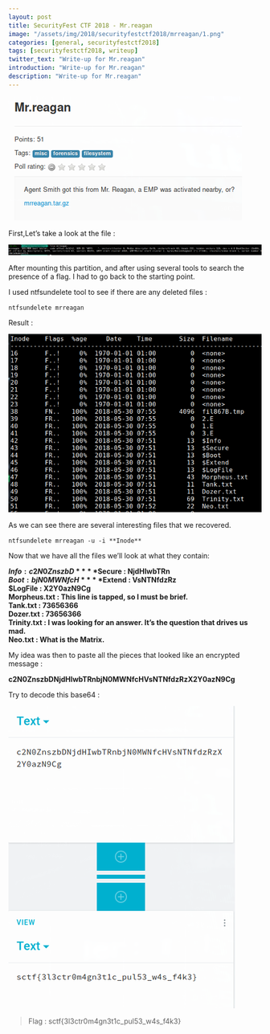 ```yaml
---
layout: post
title: SecurityFest CTF 2018 - Mr.reagan
image: "/assets/img/2018/securityfestctf2018/mrreagan/1.png"
categories: [general, securityfestctf2018]
tags: [securityfestctf2018, writeup]
twitter_text: "Write-up for Mr.reagan"
introduction: "Write-up for Mr.reagan"
description: "Write-up for Mr.reagan"
---
```

![](/assets/img/2018/securityfestctf2018/mrreagan/1.png)

First,Let’s take a look at the file :

![](/assets/img/2018/securityfestctf2018/mrreagan/2.png)

After mounting this partition, and after using several tools to search the presence of a flag. I had to go back to the starting point.

I used ntfsundelete tool to see if there are any deleted files :

```
ntfsundelete mrreagan
```
Result :

![](/assets/img/2018/securityfestctf2018/mrreagan/3.png)

As we can see there are several interesting files that we recovered.

```
ntfsundelete mrreagan -u -i **Inode**
```
Now that we have all the files we’ll look at what they contain:

**$Info : c2N0ZnszbD**  
**$Secure : NjdHIwbTRn**  
**$Boot : bjN0MWNfcH**  
**$Extend : VsNTNfdzRz**  
**$LogFile : X2Y0azN9Cg**  
**Morpheus.txt : This line is tapped, so I must be brief.**  
**Tank.txt : 73656366**  
**Dozer.txt : 73656366**  
**Trinity.txt : I was looking for an answer. It’s the question that drives us mad.**  
**Neo.txt : What is the Matrix.**  

My idea was then to paste all the pieces that looked like an encrypted message :

**c2N0ZnszbDNjdHIwbTRnbjN0MWNfcHVsNTNfdzRzX2Y0azN9Cg**

Try to decode this base64 :

![](/assets/img/2018/securityfestctf2018/mrreagan/4.png)

> Flag : sctf{3l3ctr0m4gn3t1c_pul53_w4s_f4k3}